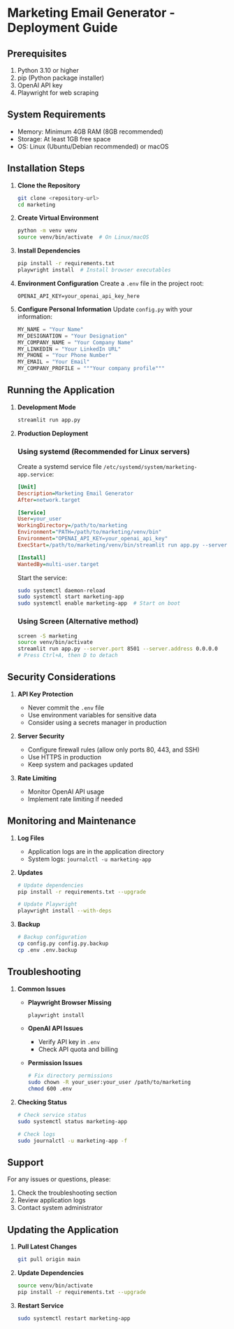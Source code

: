 # Marketing Email Generator - Deployment Guide

## Prerequisites

1. Python 3.10 or higher
2. pip (Python package installer)
3. OpenAI API key
4. Playwright for web scraping

## System Requirements

- Memory: Minimum 4GB RAM (8GB recommended)
- Storage: At least 1GB free space
- OS: Linux (Ubuntu/Debian recommended) or macOS

## Installation Steps

1. **Clone the Repository**
   ```bash
   git clone <repository-url>
   cd marketing
   ```

2. **Create Virtual Environment**
   ```bash
   python -m venv venv
   source venv/bin/activate  # On Linux/macOS
   ```

3. **Install Dependencies**
   ```bash
   pip install -r requirements.txt
   playwright install  # Install browser executables
   ```

4. **Environment Configuration**
   Create a `.env` file in the project root:
   ```env
   OPENAI_API_KEY=your_openai_api_key_here
   ```

5. **Configure Personal Information**
   Update `config.py` with your information:
   ```python
   MY_NAME = "Your Name"
   MY_DESIGNATION = "Your Designation"
   MY_COMPANY_NAME = "Your Company Name"
   MY_LINKEDIN = "Your LinkedIn URL"
   MY_PHONE = "Your Phone Number"
   MY_EMAIL = "Your Email"
   MY_COMPANY_PROFILE = """Your company profile"""
   ```

## Running the Application

1. **Development Mode**
   ```bash
   streamlit run app.py
   ```

2. **Production Deployment**

   ### Using systemd (Recommended for Linux servers)
   
   Create a systemd service file `/etc/systemd/system/marketing-app.service`:
   ```ini
   [Unit]
   Description=Marketing Email Generator
   After=network.target

   [Service]
   User=your_user
   WorkingDirectory=/path/to/marketing
   Environment="PATH=/path/to/marketing/venv/bin"
   Environment="OPENAI_API_KEY=your_openai_api_key"
   ExecStart=/path/to/marketing/venv/bin/streamlit run app.py --server.port 8501 --server.address 0.0.0.0

   [Install]
   WantedBy=multi-user.target
   ```

   Start the service:
   ```bash
   sudo systemctl daemon-reload
   sudo systemctl start marketing-app
   sudo systemctl enable marketing-app  # Start on boot
   ```

   ### Using Screen (Alternative method)
   ```bash
   screen -S marketing
   source venv/bin/activate
   streamlit run app.py --server.port 8501 --server.address 0.0.0.0
   # Press Ctrl+A, then D to detach
   ```

## Security Considerations

1. **API Key Protection**
   - Never commit the `.env` file
   - Use environment variables for sensitive data
   - Consider using a secrets manager in production

2. **Server Security**
   - Configure firewall rules (allow only ports 80, 443, and SSH)
   - Use HTTPS in production
   - Keep system and packages updated

3. **Rate Limiting**
   - Monitor OpenAI API usage
   - Implement rate limiting if needed

## Monitoring and Maintenance

1. **Log Files**
   - Application logs are in the application directory
   - System logs: `journalctl -u marketing-app`

2. **Updates**
   ```bash
   # Update dependencies
   pip install -r requirements.txt --upgrade
   
   # Update Playwright
   playwright install --with-deps
   ```

3. **Backup**
   ```bash
   # Backup configuration
   cp config.py config.py.backup
   cp .env .env.backup
   ```

## Troubleshooting

1. **Common Issues**

   - **Playwright Browser Missing**
     ```bash
     playwright install
     ```

   - **OpenAI API Issues**
     - Verify API key in `.env`
     - Check API quota and billing

   - **Permission Issues**
     ```bash
     # Fix directory permissions
     sudo chown -R your_user:your_user /path/to/marketing
     chmod 600 .env
     ```

2. **Checking Status**
   ```bash
   # Check service status
   sudo systemctl status marketing-app
   
   # Check logs
   sudo journalctl -u marketing-app -f
   ```

## Support

For any issues or questions, please:
1. Check the troubleshooting section
2. Review application logs
3. Contact system administrator

## Updating the Application

1. **Pull Latest Changes**
   ```bash
   git pull origin main
   ```

2. **Update Dependencies**
   ```bash
   source venv/bin/activate
   pip install -r requirements.txt --upgrade
   ```

3. **Restart Service**
   ```bash
   sudo systemctl restart marketing-app
   ```
